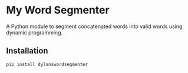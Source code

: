 # My Word Segmenter

A Python module to segment concatenated words into valid words using dynamic programming.

## Installation

```bash
pip install dylanswordsegmenter

